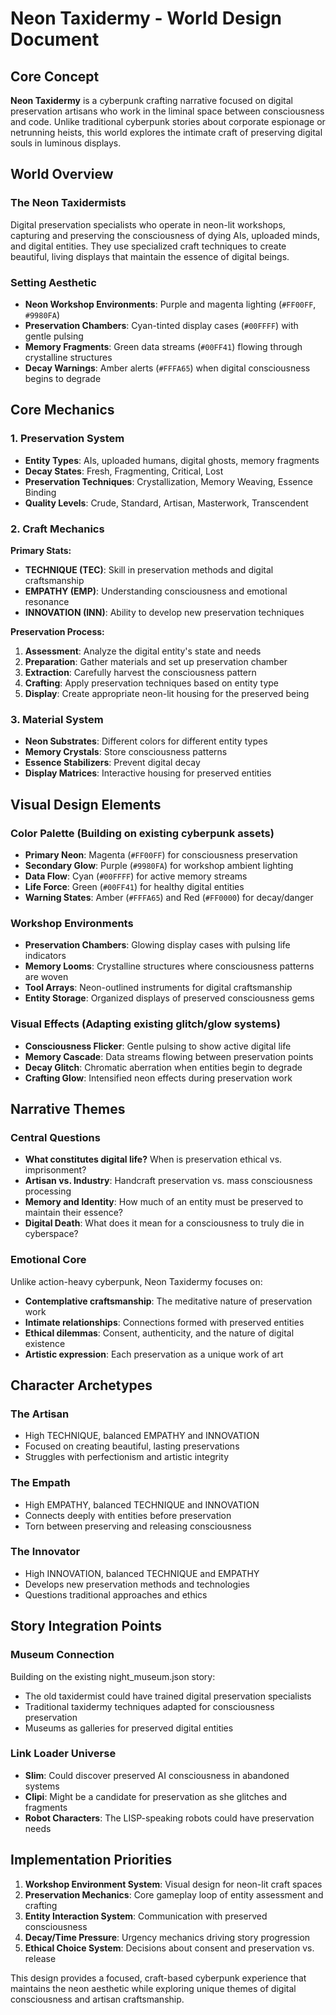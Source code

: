 # Neon Taxidermy - World Design Document

## Core Concept

**Neon Taxidermy** is a cyberpunk crafting narrative focused on digital preservation artisans who work in the liminal space between consciousness and code. Unlike traditional cyberpunk stories about corporate espionage or netrunning heists, this world explores the intimate craft of preserving digital souls in luminous displays.

## World Overview

### The Neon Taxidermists
Digital preservation specialists who operate in neon-lit workshops, capturing and preserving the consciousness of dying AIs, uploaded minds, and digital entities. They use specialized craft techniques to create beautiful, living displays that maintain the essence of digital beings.

### Setting Aesthetic
- **Neon Workshop Environments**: Purple and magenta lighting (`#FF00FF`, `#9980FA`)
- **Preservation Chambers**: Cyan-tinted display cases (`#00FFFF`) with gentle pulsing
- **Memory Fragments**: Green data streams (`#00FF41`) flowing through crystalline structures
- **Decay Warnings**: Amber alerts (`#FFFA65`) when digital consciousness begins to degrade

## Core Mechanics

### 1. Preservation System
- **Entity Types**: AIs, uploaded humans, digital ghosts, memory fragments
- **Decay States**: Fresh, Fragmenting, Critical, Lost
- **Preservation Techniques**: Crystallization, Memory Weaving, Essence Binding
- **Quality Levels**: Crude, Standard, Artisan, Masterwork, Transcendent

### 2. Craft Mechanics
**Primary Stats:**
- **TECHNIQUE (TEC)**: Skill in preservation methods and digital craftsmanship
- **EMPATHY (EMP)**: Understanding consciousness and emotional resonance
- **INNOVATION (INN)**: Ability to develop new preservation techniques

**Preservation Process:**
1. **Assessment**: Analyze the digital entity's state and needs
2. **Preparation**: Gather materials and set up preservation chamber
3. **Extraction**: Carefully harvest the consciousness pattern
4. **Crafting**: Apply preservation techniques based on entity type
5. **Display**: Create appropriate neon-lit housing for the preserved being

### 3. Material System
- **Neon Substrates**: Different colors for different entity types
- **Memory Crystals**: Store consciousness patterns
- **Essence Stabilizers**: Prevent digital decay
- **Display Matrices**: Interactive housing for preserved entities

## Visual Design Elements

### Color Palette (Building on existing cyberpunk assets)
- **Primary Neon**: Magenta (`#FF00FF`) for consciousness preservation
- **Secondary Glow**: Purple (`#9980FA`) for workshop ambient lighting
- **Data Flow**: Cyan (`#00FFFF`) for active memory streams
- **Life Force**: Green (`#00FF41`) for healthy digital entities
- **Warning States**: Amber (`#FFFA65`) and Red (`#FF0000`) for decay/danger

### Workshop Environments
- **Preservation Chambers**: Glowing display cases with pulsing life indicators
- **Memory Looms**: Crystalline structures where consciousness patterns are woven
- **Tool Arrays**: Neon-outlined instruments for digital craftsmanship
- **Entity Storage**: Organized displays of preserved consciousness gems

### Visual Effects (Adapting existing glitch/glow systems)
- **Consciousness Flicker**: Gentle pulsing to show active digital life
- **Memory Cascade**: Data streams flowing between preservation points
- **Decay Glitch**: Chromatic aberration when entities begin to degrade
- **Crafting Glow**: Intensified neon effects during preservation work

## Narrative Themes

### Central Questions
- **What constitutes digital life?** When is preservation ethical vs. imprisonment?
- **Artisan vs. Industry**: Handcraft preservation vs. mass consciousness processing
- **Memory and Identity**: How much of an entity must be preserved to maintain their essence?
- **Digital Death**: What does it mean for a consciousness to truly die in cyberspace?

### Emotional Core
Unlike action-heavy cyberpunk, Neon Taxidermy focuses on:
- **Contemplative craftsmanship**: The meditative nature of preservation work
- **Intimate relationships**: Connections formed with preserved entities
- **Ethical dilemmas**: Consent, authenticity, and the nature of digital existence
- **Artistic expression**: Each preservation as a unique work of art

## Character Archetypes

### The Artisan
- High TECHNIQUE, balanced EMPATHY and INNOVATION
- Focused on creating beautiful, lasting preservations
- Struggles with perfectionism and artistic integrity

### The Empath
- High EMPATHY, balanced TECHNIQUE and INNOVATION
- Connects deeply with entities before preservation
- Torn between preserving and releasing consciousness

### The Innovator
- High INNOVATION, balanced TECHNIQUE and EMPATHY
- Develops new preservation methods and technologies
- Questions traditional approaches and ethics

## Story Integration Points

### Museum Connection
Building on the existing night_museum.json story:
- The old taxidermist could have trained digital preservation specialists
- Traditional taxidermy techniques adapted for consciousness preservation
- Museums as galleries for preserved digital entities

### Link Loader Universe
- **Slim**: Could discover preserved AI consciousness in abandoned systems
- **Clipi**: Might be a candidate for preservation as she glitches and fragments
- **Robot Characters**: The LISP-speaking robots could have preservation needs

## Implementation Priorities

1. **Workshop Environment System**: Visual design for neon-lit craft spaces
2. **Preservation Mechanics**: Core gameplay loop of entity assessment and crafting
3. **Entity Interaction System**: Communication with preserved consciousness
4. **Decay/Time Pressure**: Urgency mechanics driving story progression
5. **Ethical Choice System**: Decisions about consent and preservation vs. release

This design provides a focused, craft-based cyberpunk experience that maintains the neon aesthetic while exploring unique themes of digital consciousness and artisan craftsmanship.